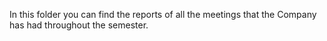 In this folder you can find the reports of all the meetings that the Company has had throughout the semester.
